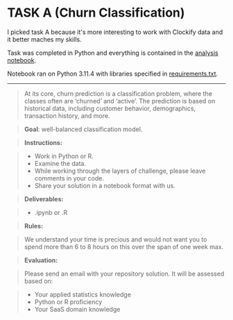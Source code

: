 # TASK A (Churn Classification)

I picked task A because it's more interesting to work with Clockify data and it better maches my skills. 

Task was completed in Python and everything is contained in the [analysis notebook](analysis.ipynb).

Notebook ran on Python 3.11.4 with libraries specified in [requirements.txt](requirements.txt).

---

> At its core, churn prediction is a classification problem, where the classes often are ‘churned’ and ‘active’. The prediction is based on historical data, including customer behavior, demographics, transaction history, and more.

> **Goal**: well-balanced classification model.

> **Instructions:**

> - Work in Python or R.
> - Examine the data.
> - While working through the layers of challenge, please leave comments in your code.
> - Share your solution in a notebook format with us.
  
> **Deliverables:**

> - .ipynb or .R

> **Rules:**

> We understand your time is precious and would not want you to spend more than 6 to 8 hours on this over the span of one week max.

> **Evaluation:**

> Please send an email with your repository solution. It will be assessed based on:

> - Your applied statistics knowledge
> - Python or R proficiency
> - Your SaaS domain knowledge

